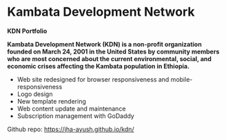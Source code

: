# Kambata Development Network
**KDN Portfolio**

**Kambata Development Network (KDN) is a non-profit organization founded on March 24, 2001 in the United States by community members who are most concerned about the current environmental, social, and economic crises affecting the Kambata population in Ethiopia.**

- Web site redesigned for browser responsiveness and mobile-responsiveness
- Logo design
- New template rendering
- Web content update and maintenance
- Subscription management with GoDaddy


Github repo: https://jha-ayush.github.io/kdn/
